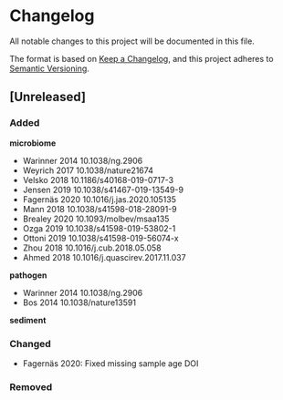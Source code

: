 # Changelog
All notable changes to this project will be documented in this file.

The format is based on [Keep a Changelog](https://keepachangelog.com/en/1.0.0/),
and this project adheres to [Semantic Versioning](https://semver.org/spec/v2.0.0.html).

## [Unreleased]

### Added

**microbiome**

- Warinner 2014 10.1038/ng.2906	
- Weyrich 2017 10.1038/nature21674	
- Velsko 2018 10.1186/s40168-019-0717-3	
- Jensen 2019 10.1038/s41467-019-13549-9	
- Fagernäs 2020 10.1016/j.jas.2020.105135	
- Mann 2018 10.1038/s41598-018-28091-9	
- Brealey 2020 10.1093/molbev/msaa135	
- Ozga 2019 10.1038/s41598-019-53802-1	
- Ottoni 2019 10.1038/s41598-019-56074-x	
- Zhou 2018 10.1016/j.cub.2018.05.058	
- Ahmed 2018 10.1016/j.quascirev.2017.11.037	

**pathogen**

- Warinner 2014 10.1038/ng.2906	
- Bos 2014 10.1038/nature13591	

**sediment**

### Changed

- Fagernäs 2020: Fixed missing sample age DOI

### Removed
